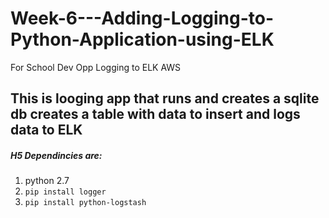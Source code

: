 # Week-6---Adding-Logging-to-Python-Application-using-ELK
For School Dev Opp Logging to ELK AWS


## This is looging app that runs and creates a sqlite db creates a table with data to insert and logs data to ELK 

##### H5 Dependincies are: 
1. python 2.7 
2.  `pip install logger`
3.  `pip install python-logstash`
